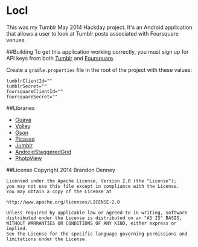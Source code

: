 Locl
====
This was my Tumblr May 2014 Hackday project. It's an Android application that allows a user to look at Tumblr posts associated with Foursquare venues.

##Building
To get this application working correctly, you must sign up for API keys from both [Tumblr](https://www.tumblr.com/oauth/apps) and [Foursquare](https://foursquare.com/developers/apps).

Create a `gradle.properties` file in the root of the project with these values:

    tumblrClientId=""
    tumblrSecret=""
    foursquareClientId=""
    foursquareSecret=""

##Libraries
* [Guava](https://code.google.com/p/guava-libraries/)
* [Volley](https://android.googlesource.com/platform/frameworks/volley/)
* [Gson](https://code.google.com/p/google-gson/)
* [Picasso](http://square.github.io/picasso/)
* [Jumblr](https://github.com/tumblr/jumblr)
* [AndroidStaggeredGrid](https://github.com/etsy/AndroidStaggeredGrid)
* [PhotoView](https://github.com/chrisbanes/PhotoView)

##License
    Copyright 2014 Brandon Denney

    Licensed under the Apache License, Version 2.0 (the "License");
    you may not use this file except in compliance with the License.
    You may obtain a copy of the License at

    http://www.apache.org/licenses/LICENSE-2.0

    Unless required by applicable law or agreed to in writing, software
    distributed under the License is distributed on an "AS IS" BASIS,
    WITHOUT WARRANTIES OR CONDITIONS OF ANY KIND, either express or implied.
    See the License for the specific language governing permissions and
    limitations under the License.
